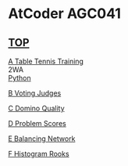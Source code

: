 # AtCoder AGC041  

## [TOP](https://atcoder.jp/contests/agc041)  

[A Table Tennis Training](https://atcoder.jp/contests/agc041/tasks/agc041_a)   
2WA  
[Python](https://atcoder.jp/contests/agc041/submissions/15729742)  

[B Voting Judges](https://atcoder.jp/contests/agc041/tasks/agc041_b)   

[](https://atcoder.jp/contests/agc041/submissions/)  

[C Domino Quality](https://atcoder.jp/contests/agc041/tasks/agc041_c)   

[](https://atcoder.jp/contests/agc041/submissions/)  

[D Problem Scores](https://atcoder.jp/contests/agc041/tasks/agc041_d)   

[](https://atcoder.jp/contests/agc041/submissions/)  

[E Balancing Network](https://atcoder.jp/contests/agc041/tasks/agc041_e)   

[](https://atcoder.jp/contests/agc041/submissions/)  

[F Histogram Rooks](https://atcoder.jp/contests/agc041/tasks/agc041_f)   

[](https://atcoder.jp/contests/agc041/submissions/)  

